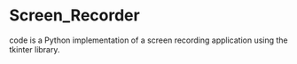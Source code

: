 # Screen_Recorder
code is a Python implementation of a screen recording application using the tkinter library.
